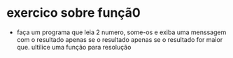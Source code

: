 # exercico sobre funçã0

- faça um programa que leia 2 numero, some-os e exiba uma menssagem com o resultado apenas se o resultado apenas se o resultado for maior que. ultilice uma função para resolução 
